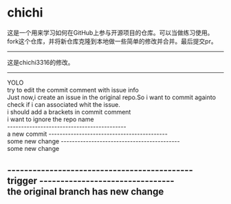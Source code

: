 # chichi

这是一个用来学习如何在GitHub上参与开源项目的仓库。可以当做练习使用。fork这个仓库，并将新仓库克隆到本地做一些简单的修改并合并。最后提交pr。



------------------------------------------------

这是chichi3316的修改。

------------------------------------------------

YOLO  
try to edit the commit comment with issue info  
Just now,i create an issue in the original repo.So i want to commit againto check if i can associated whit the issue.  
i should add a brackets in commit comment  
i want to ignore the repo name</br>
-------------------------------------------</br>
a new commit 
-------------------------------------------</br>
some new change
-------------------------------------------</br>
some new change

--------------------------------------------</br>
trigger
--------------------------------</br>
the original branch has new change
----------------------------------
